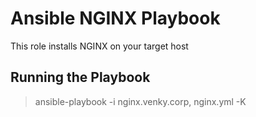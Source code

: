 Ansible NGINX Playbook
=======================
This role installs NGINX on your target host


Running the Playbook
----------------

> ansible-playbook -i nginx.venky.corp, nginx.yml -K

